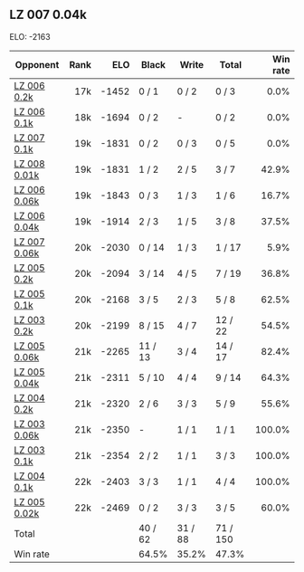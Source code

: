 ## LZ 007 0.04k ##

ELO: -2163

Opponent | Rank | ELO | Black | Write | Total | Win rate
---------|-----:|----:|-------|-------|-------|-------:
[LZ 006 0.2k](LZ%20006%200.2k.md) | 17k | -1452 | 0 / 1 | 0 / 2 | 0 / 3 | 0.0%
[LZ 006 0.1k](LZ%20006%200.1k.md) | 18k | -1694 | 0 / 2 | - | 0 / 2 | 0.0%
[LZ 007 0.1k](LZ%20007%200.1k.md) | 19k | -1831 | 0 / 2 | 0 / 3 | 0 / 5 | 0.0%
[LZ 008 0.01k](LZ%20008%200.01k.md) | 19k | -1831 | 1 / 2 | 2 / 5 | 3 / 7 | 42.9%
[LZ 006 0.06k](LZ%20006%200.06k.md) | 19k | -1843 | 0 / 3 | 1 / 3 | 1 / 6 | 16.7%
[LZ 006 0.04k](LZ%20006%200.04k.md) | 19k | -1914 | 2 / 3 | 1 / 5 | 3 / 8 | 37.5%
[LZ 007 0.06k](LZ%20007%200.06k.md) | 20k | -2030 | 0 / 14 | 1 / 3 | 1 / 17 | 5.9%
[LZ 005 0.2k](LZ%20005%200.2k.md) | 20k | -2094 | 3 / 14 | 4 / 5 | 7 / 19 | 36.8%
[LZ 005 0.1k](LZ%20005%200.1k.md) | 20k | -2168 | 3 / 5 | 2 / 3 | 5 / 8 | 62.5%
[LZ 003 0.2k](LZ%20003%200.2k.md) | 20k | -2199 | 8 / 15 | 4 / 7 | 12 / 22 | 54.5%
[LZ 005 0.06k](LZ%20005%200.06k.md) | 21k | -2265 | 11 / 13 | 3 / 4 | 14 / 17 | 82.4%
[LZ 005 0.04k](LZ%20005%200.04k.md) | 21k | -2311 | 5 / 10 | 4 / 4 | 9 / 14 | 64.3%
[LZ 004 0.2k](LZ%20004%200.2k.md) | 21k | -2320 | 2 / 6 | 3 / 3 | 5 / 9 | 55.6%
[LZ 003 0.06k](LZ%20003%200.06k.md) | 21k | -2350 | - | 1 / 1 | 1 / 1 | 100.0%
[LZ 003 0.1k](LZ%20003%200.1k.md) | 21k | -2354 | 2 / 2 | 1 / 1 | 3 / 3 | 100.0%
[LZ 004 0.1k](LZ%20004%200.1k.md) | 22k | -2403 | 3 / 3 | 1 / 1 | 4 / 4 | 100.0%
[LZ 005 0.02k](LZ%20005%200.02k.md) | 22k | -2469 | 0 / 2 | 3 / 3 | 3 / 5 | 60.0%
Total | | | 40 / 62 | 31 / 88 | 71 / 150 | 
Win rate| | | 64.5% | 35.2% | 47.3% | 
